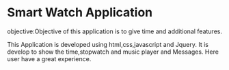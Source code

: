 # Smart Watch Application
objective:Objective of this application is to give time and additional features.

   This Application is developed using html,css,javascript and Jquery.
   It is develop to show the time,stopwatch and music player and Messages.
   Here user have a great experience.
